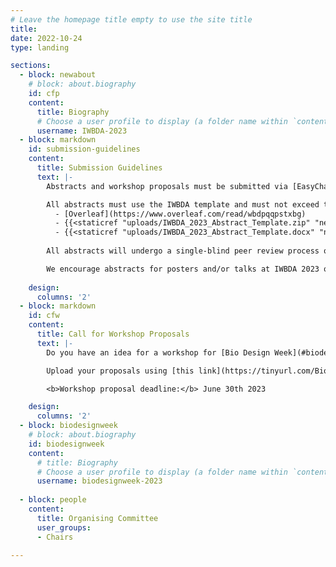 ```yaml
---
# Leave the homepage title empty to use the site title
title:
date: 2022-10-24
type: landing

sections:
  - block: newabout
    # block: about.biography
    id: cfp
    content:
      title: Biography
      # Choose a user profile to display (a folder name within `content/authors/`)
      username: IWBDA-2023
  - block: markdown
    id: submission-guidelines
    content:
      title: Submission Guidelines
      text: |-
        Abstracts and workshop proposals must be submitted via [EasyChair](https://easychair.org/my/conference?conf=iwbda23). Submissions cannot exceed two pages (excluding figures and tables). If you do not have an EasyChair account, please create one by following the instructions specified [here](https://easychair.org/help/account_creation).

        All abstracts must use the IWBDA template and must not exceed two pages excluding the figures and tables. The following versions of the template are available for use: 
          - [Overleaf](https://www.overleaf.com/read/wbdpqqpstxbg)
          - {{<staticref "uploads/IWBDA_2023_Abstract_Template.zip" "newtab">}}LaTeX source{{</staticref>}}
          - {{<staticref "uploads/IWBDA_2023_Abstract_Template.docx" "newtab">}}MS Word{{</staticref>}}
         
        All abstracts will undergo a single-blind peer review process on EasyChair. The accepted abstracts will be invited to present their work as a poster or a talk at the conference.

        We encourage abstracts for posters and/or talks at IWBDA 2023 on ongoing research that may be submitted as a full journal paper later. We are currently in talks with [ACS Synthetic Biology](https://pubs.acs.org/journal/asbcd6) to set up a special issue on bio-design automation for such extended journal submissions.
         
    design:
      columns: '2'
  - block: markdown
    id: cfw
    content:
      title: Call for Workshop Proposals
      text: |-
        Do you have an idea for a workshop for [Bio Design Week](#biodesignweek)? Submit a proposal for your workshop by uploading a PDF with the following information: workshop title, short description (100 words or less), overall goal(s), format, and expected length in hours for the workshop.

        Upload your proposals using [this link](https://tinyurl.com/BioDesignWeekWorkshops).

        <b>Workshop proposal deadline:</b> June 30th 2023

    design:
      columns: '2'
  - block: biodesignweek
    # block: about.biography
    id: biodesignweek
    content:
      # title: Biography
      # Choose a user profile to display (a folder name within `content/authors/`)
      username: biodesignweek-2023
  
  - block: people
    content:
      title: Organising Committee
      user_groups:
      - Chairs

---
```

